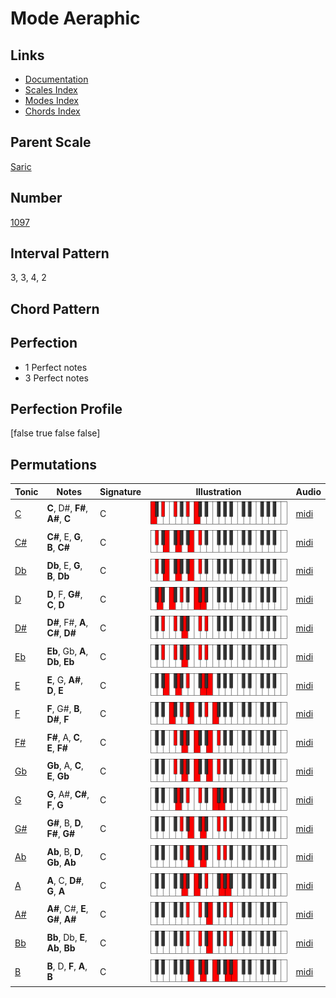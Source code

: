 # Mode Aeraphic

## Links

- [Documentation](index.md)
- [Scales Index](Scales.md)
- [Modes Index](Modes.md)
- [Chords Index](Chords.md)

## Parent Scale

[Saric](ScaleSaric.md)

## Number

[1097](https://ianring.com/musictheory/scales/1097)

## Interval Pattern

3, 3, 4, 2

## Chord Pattern



## Perfection

- 1 Perfect notes
- 3 Perfect notes

## Perfection Profile

[false true false false]

## Permutations

| Tonic | Notes | Signature | Illustration | Audio |
|-------|-------|-----------|--------------|-------|
| [C](ModeCNaturalAeraphic.md) | **C**, D#, **F#**, **A#**, **C** | C | ![CNaturalAeraphic](ModeCNaturalAeraphic.png) | [midi](https://github.com/edipermadi/music/blob/main/docs/ModeCNaturalAeraphic.mid?raw=true) |
| [C#](ModeCSharpAeraphic.md) | **C#**, E, **G**, **B**, **C#** | C | ![CSharpAeraphic](ModeCSharpAeraphic.png) | [midi](https://github.com/edipermadi/music/blob/main/docs/ModeCSharpAeraphic.mid?raw=true) |
| [Db](ModeDFlatAeraphic.md) | **Db**, E, **G**, **B**, **Db** | C | ![DFlatAeraphic](ModeDFlatAeraphic.png) | [midi](https://github.com/edipermadi/music/blob/main/docs/ModeDFlatAeraphic.mid?raw=true) |
| [D](ModeDNaturalAeraphic.md) | **D**, F, **G#**, **C**, **D** | C | ![DNaturalAeraphic](ModeDNaturalAeraphic.png) | [midi](https://github.com/edipermadi/music/blob/main/docs/ModeDNaturalAeraphic.mid?raw=true) |
| [D#](ModeDSharpAeraphic.md) | **D#**, F#, **A**, **C#**, **D#** | C | ![DSharpAeraphic](ModeDSharpAeraphic.png) | [midi](https://github.com/edipermadi/music/blob/main/docs/ModeDSharpAeraphic.mid?raw=true) |
| [Eb](ModeEFlatAeraphic.md) | **Eb**, Gb, **A**, **Db**, **Eb** | C | ![EFlatAeraphic](ModeEFlatAeraphic.png) | [midi](https://github.com/edipermadi/music/blob/main/docs/ModeEFlatAeraphic.mid?raw=true) |
| [E](ModeENaturalAeraphic.md) | **E**, G, **A#**, **D**, **E** | C | ![ENaturalAeraphic](ModeENaturalAeraphic.png) | [midi](https://github.com/edipermadi/music/blob/main/docs/ModeENaturalAeraphic.mid?raw=true) |
| [F](ModeFNaturalAeraphic.md) | **F**, G#, **B**, **D#**, **F** | C | ![FNaturalAeraphic](ModeFNaturalAeraphic.png) | [midi](https://github.com/edipermadi/music/blob/main/docs/ModeFNaturalAeraphic.mid?raw=true) |
| [F#](ModeFSharpAeraphic.md) | **F#**, A, **C**, **E**, **F#** | C | ![FSharpAeraphic](ModeFSharpAeraphic.png) | [midi](https://github.com/edipermadi/music/blob/main/docs/ModeFSharpAeraphic.mid?raw=true) |
| [Gb](ModeGFlatAeraphic.md) | **Gb**, A, **C**, **E**, **Gb** | C | ![GFlatAeraphic](ModeGFlatAeraphic.png) | [midi](https://github.com/edipermadi/music/blob/main/docs/ModeGFlatAeraphic.mid?raw=true) |
| [G](ModeGNaturalAeraphic.md) | **G**, A#, **C#**, **F**, **G** | C | ![GNaturalAeraphic](ModeGNaturalAeraphic.png) | [midi](https://github.com/edipermadi/music/blob/main/docs/ModeGNaturalAeraphic.mid?raw=true) |
| [G#](ModeGSharpAeraphic.md) | **G#**, B, **D**, **F#**, **G#** | C | ![GSharpAeraphic](ModeGSharpAeraphic.png) | [midi](https://github.com/edipermadi/music/blob/main/docs/ModeGSharpAeraphic.mid?raw=true) |
| [Ab](ModeAFlatAeraphic.md) | **Ab**, B, **D**, **Gb**, **Ab** | C | ![AFlatAeraphic](ModeAFlatAeraphic.png) | [midi](https://github.com/edipermadi/music/blob/main/docs/ModeAFlatAeraphic.mid?raw=true) |
| [A](ModeANaturalAeraphic.md) | **A**, C, **D#**, **G**, **A** | C | ![ANaturalAeraphic](ModeANaturalAeraphic.png) | [midi](https://github.com/edipermadi/music/blob/main/docs/ModeANaturalAeraphic.mid?raw=true) |
| [A#](ModeASharpAeraphic.md) | **A#**, C#, **E**, **G#**, **A#** | C | ![ASharpAeraphic](ModeASharpAeraphic.png) | [midi](https://github.com/edipermadi/music/blob/main/docs/ModeASharpAeraphic.mid?raw=true) |
| [Bb](ModeBFlatAeraphic.md) | **Bb**, Db, **E**, **Ab**, **Bb** | C | ![BFlatAeraphic](ModeBFlatAeraphic.png) | [midi](https://github.com/edipermadi/music/blob/main/docs/ModeBFlatAeraphic.mid?raw=true) |
| [B](ModeBNaturalAeraphic.md) | **B**, D, **F**, **A**, **B** | C | ![BNaturalAeraphic](ModeBNaturalAeraphic.png) | [midi](https://github.com/edipermadi/music/blob/main/docs/ModeBNaturalAeraphic.mid?raw=true) |
